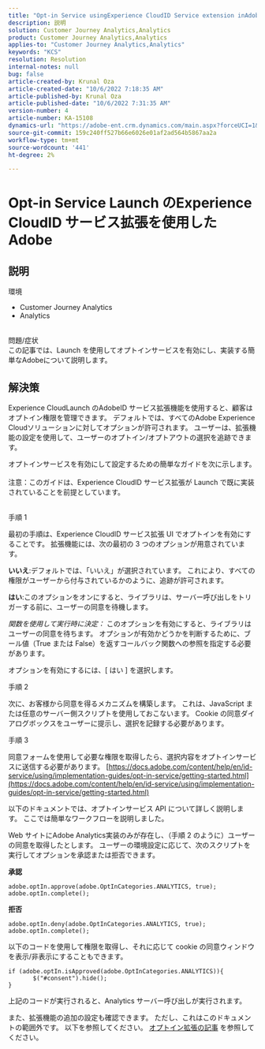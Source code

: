 ```yaml
---
title: "Opt-in Service usingExperience CloudID Service extension inAdobeLaunch"
description: 説明
solution: Customer Journey Analytics,Analytics
product: Customer Journey Analytics,Analytics
applies-to: "Customer Journey Analytics,Analytics"
keywords: "KCS"
resolution: Resolution
internal-notes: null
bug: false
article-created-by: Krunal Oza
article-created-date: "10/6/2022 7:18:35 AM"
article-published-by: Krunal Oza
article-published-date: "10/6/2022 7:31:35 AM"
version-number: 4
article-number: KA-15108
dynamics-url: "https://adobe-ent.crm.dynamics.com/main.aspx?forceUCI=1&pagetype=entityrecord&etn=knowledgearticle&id=83a4d010-4745-ed11-bba2-002248086a27"
source-git-commit: 159c240ff527b66e6026e01af2ad564b5867aa2a
workflow-type: tm+mt
source-wordcount: '441'
ht-degree: 2%

---
```


# Opt-in Service Launch のExperience CloudID サービス拡張を使用したAdobe

## 説明

環境<br>
- Customer Journey Analytics
- Analytics



<br>問題/症状<br>
この記事では、Launch を使用してオプトインサービスを有効にし、実装する簡単なAdobeについて説明します。


## 解決策


Experience CloudLaunch のAdobeID サービス拡張機能を使用すると、顧客はオプトイン権限を管理できます。 デフォルトでは、すべてのAdobe Experience Cloudソリューションに対してオプションが許可されます。 ユーザーは、拡張機能の設定を使用して、ユーザーのオプトイン/オプトアウトの選択を追跡できます。

オプトインサービスを有効にして設定するための簡単なガイドを次に示します。
<br><br>注意：このガイドは、Experience CloudID サービス拡張が Launch で既に実装されていることを前提としています。<br><br>


手順 1

最初の手順は、Experience CloudID サービス拡張 UI でオプトインを有効にすることです。 拡張機能には、次の最初の 3 つのオプションが用意されています。

<b>いいえ</b>:デフォルトでは、「いいえ」が選択されています。 これにより、すべての権限がユーザーから付与されているかのように、追跡が許可されます。

<b>はい</b>:このオプションをオンにすると、ライブラリは、サーバー呼び出しをトリガーする前に、ユーザーの同意を待機します。

*関数を使用して実行時に決定：* このオプションを有効にすると、ライブラリはユーザーの同意を待ちます。 オプションが有効かどうかを判断するために、ブール値（True または False）を返すコールバック関数への参照を指定する必要があります。

オプションを有効にするには、[ はい ] を選択します。



手順 2

次に、お客様から同意を得るメカニズムを構築します。 これは、JavaScript または任意のサーバー側スクリプトを使用しておこないます。 Cookie の同意ダイアログボックスをユーザーに提示し、選択を記録する必要があります。



手順 3

同意フォームを使用して必要な権限を取得したら、選択内容をオプトインサービスに送信する必要があります。
[https://docs.adobe.com/content/help/en/id-service/using/implementation-guides/opt-in-service/getting-started.html](https://docs.adobe.com/content/help/en/id-service/using/implementation-guides/opt-in-service/getting-started.html)

以下のドキュメントでは、オプトインサービス API について詳しく説明します。 ここでは簡単なワークフローを説明しました。

Web サイトにAdobe Analytics実装のみが存在し、（手順 2 のように）ユーザーの同意を取得したとします。 ユーザーの環境設定に応じて、次のスクリプトを実行してオプションを承認または拒否できます。

<b>承認</b>


```
adobe.optIn.approve(adobe.OptInCategories.ANALYTICS, true);
adobe.optIn.complete();
```




<b>拒否</b>


```
adobe.optIn.deny(adobe.OptInCategories.ANALYTICS, true);
adobe.optIn.complete();
```




以下のコードを使用して権限を取得し、それに応じて cookie の同意ウィンドウを表示/非表示にすることもできます。


```
if (adobe.optIn.isApproved(adobe.OptInCategories.ANALYTICS)){
       $("#consent").hide();
}
```




上記のコードが実行されると、Analytics サーバー呼び出しが実行されます。

また、拡張機能の追加の設定も確認できます。 ただし、これはこのドキュメントの範囲外です。 以下を参照してください。 [オプトイン拡張の記事](https://docs.adobe.com/content/help/en/id-service/using/implementation-guides/opt-in-service/launch.html) を参照してください。
